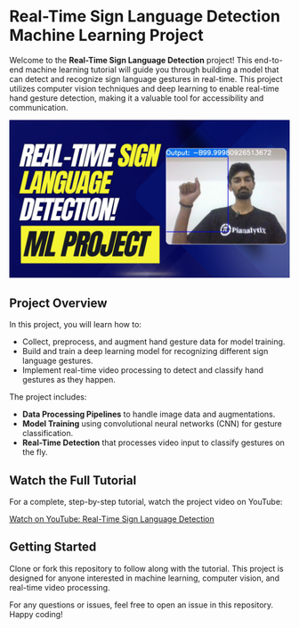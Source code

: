 # Real-Time Sign Language Detection Machine Learning Project

Welcome to the **Real-Time Sign Language Detection** project! This end-to-end machine learning tutorial will guide you through building a model that can detect and recognize sign language gestures in real-time. This project utilizes computer vision techniques and deep learning to enable real-time hand gesture detection, making it a valuable tool for accessibility and communication.

![Sign Language Detection Preview](https://github.com/pianalytix/Real-Time-Sign-Language-Detection-Complete-Machine-Learning-Project-Tutorial/blob/main/Sign%20Lang.png?raw=true)

## Project Overview

In this project, you will learn how to:
- Collect, preprocess, and augment hand gesture data for model training.
- Build and train a deep learning model for recognizing different sign language gestures.
- Implement real-time video processing to detect and classify hand gestures as they happen.

The project includes:
- **Data Processing Pipelines** to handle image data and augmentations.
- **Model Training** using convolutional neural networks (CNN) for gesture classification.
- **Real-Time Detection** that processes video input to classify gestures on the fly.

## Watch the Full Tutorial

For a complete, step-by-step tutorial, watch the project video on YouTube:

[Watch on YouTube: Real-Time Sign Language Detection](https://youtu.be/ZqYNGUXSrRc?si=CyPLM1Y2L_j6DrZA)

## Getting Started

Clone or fork this repository to follow along with the tutorial. This project is designed for anyone interested in machine learning, computer vision, and real-time video processing. 

For any questions or issues, feel free to open an issue in this repository. Happy coding!
